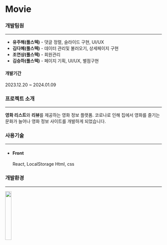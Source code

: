 # Movie

### 개발팀원
---
+ **유주해(풀스텍)** - 댓글 정렬, 슬라이드 구현, UI/UX
+ **김다혜(풀스텍)** - 데이터 관리및 불러오기, 상세페이지 구현
+ **조연상(풀스텍)** - 회원관리
+ **김승하(풀스텍)** - 페이지 기획, UI/UX,  별점구현

#### 개발기간
2023.12.20 ~ 2024.01.09

### 프로젝트 소개
---
**영화 리스트**와 **리뷰**를 제공하는 영화 정보 플랫폼. 코로나로 인해 집에서 영화를 즐기는 문화가 늘어나 영화 정보 사이트를 개발하게 되었습니다.

### 사용기술
---
+ #### Front
  React, LocalStorage
  Html, css

### 개발환경
---
<img width=20% src=https://github.com/yujuhye/chat/assets/161537140/87cf7c32-3109-45ee-aefb-bc060e41fc91>
